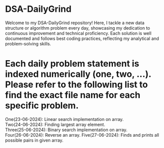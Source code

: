 # DSA-DailyGrind
Welcome to my DSA-DailyGrind repository! Here, I tackle a new data structure or algorithm problem every day, showcasing my dedication to continuous improvement and technical proficiency. Each solution is well 
documented and follows best coding practices, reflecting my analytical and problem-solving skills.

# Each daily problem statement is indexed numerically (one, two, ...). Please refer to the following list to find the exact file name for each specific problem.
One(23-06-2024):        Linear search implementation on array.  
Two(24-06-2024):        Finding largest array element.  
Three(25-06-2024):      Binary search implementation on array.  
Four(26-06-2024):       Reverse an array.
Five(27-06-2024):       Finds and prints all possible pairs in given array.   